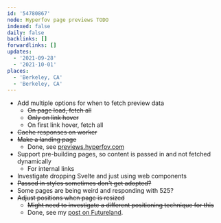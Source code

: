 ```yaml
---
id: '54780867'
node: Hyperfov page previews TODO
indexed: false
daily: false
backlinks: []
forwardlinks: []
updates:
  - '2021-09-28'
  - '2021-10-01'
places:
  - 'Berkeley, CA'
  - 'Berkeley, CA'
---
```


- Add multiple options for when to fetch preview data
  - ~~On page load, fetch all~~
  - ~~Only on link hover~~
  - On first link hover, fetch all
- ~~Cache responses on worker~~
- ~~Make a landing page~~
  - Done, see [previews.hyperfov.com](https://previews.hyperfov.com)
- Support pre-building pages, so content is passed in and not fetched dynamically
  - For internal links
- Investigate dropping Svelte and just using web components
- ~~Passed in styles sometimes don't get adopted?~~
- Some pages are being weird and responding with 525?
- ~~Adjust positions when page is resized~~
  - ~~Might need to investigate a different positioning technique for this~~
  - Done, see my [post on Futureland](https://futureland.tv/christian/entry/108204).
